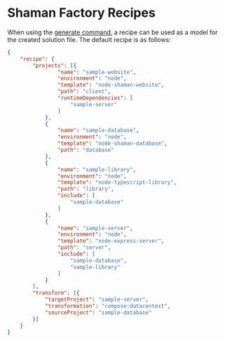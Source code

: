 # Shaman Factory Recipes

When using the [generate command]([../README.md#generate-command](https://github.com/iotshaman/shaman-factory/tree/v2#generate-command)), a recipe can be used as a model for the created solution file. The default recipe is as follows:

```json
{
    "recipe": {
        "projects": [{
                "name": "sample-website",
                "environment": "node",
                "template": "node-shaman-website",
                "path": "client",
                "runtimeDependencies": [
                    "sample-server"
                ]
            },
            {
                "name": "sample-database",
                "environment": "node",
                "template": "node-shaman-database",
                "path": "database"
            },
            {
                "name": "sample-library",
                "environment": "node",
                "template": "node-typescript-library",
                "path": "library",
                "include": [
                    "sample-database"
                ]
            },
            {
                "name": "sample-server",
                "environment": "node",
                "template": "node-express-server",
                "path": "server",
                "include": [
                    "sample-database",
                    "sample-library"
                ]
            }
        ],
        "transform": [{
            "targetProject": "sample-server",
            "transformation": "compose:datacontext",
            "sourceProject": "sample-database"
        }]
    }
}
```